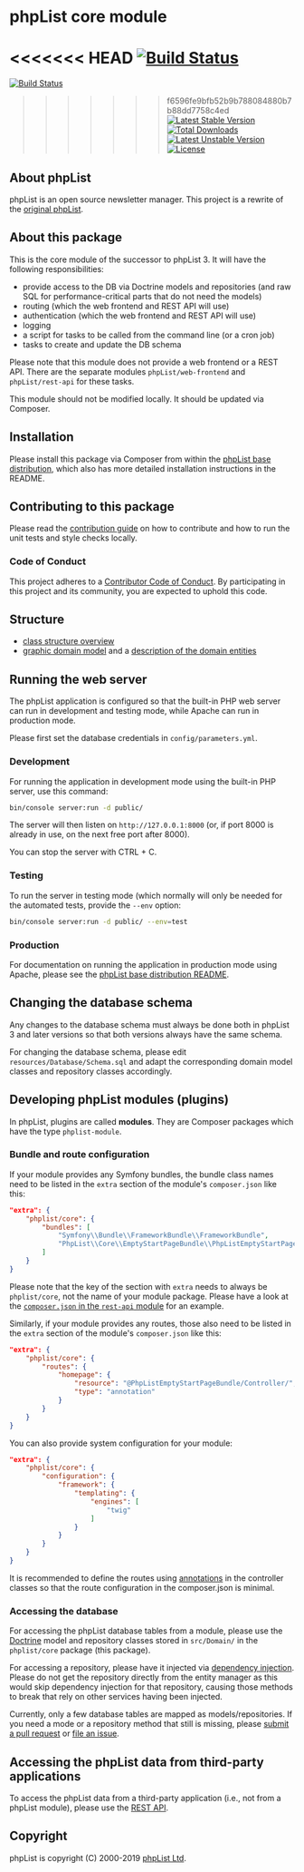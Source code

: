 # phpList core module


<<<<<<< HEAD
[![Build Status](https://github.com/phpList/core/workflows/phpList%20Core%20Build/badge.svg)](https://github.com/phpList/core/actions)
=======
[![Build Status](https://github.com/phpList/core/workflows/phpList%20Build/badge.svg)](https://github.com/phpList/web-frontend/actions)
>>>>>>> f6596fe9bfb52b9b788084880b7b88dd7758c4ed
[![Latest Stable Version](https://poser.pugx.org/phplist/core/v/stable.svg)](https://packagist.org/packages/phpList/core)
[![Total Downloads](https://poser.pugx.org/phplist/core/downloads.svg)](https://packagist.org/packages/phpList/core)
[![Latest Unstable Version](https://poser.pugx.org/phplist/core/v/unstable.svg)](https://packagist.org/packages/phpList/core)
[![License](https://poser.pugx.org/phplist/core/license.svg)](https://packagist.org/packages/phpList/core)


## About phpList

phpList is an open source newsletter manager. This project is a rewrite of the
[original phpList](https://github.com/phpList/phplist3).


## About this package

This is the core module of the successor to phpList 3. It will have the 
following responsibilities:

* provide access to the DB via Doctrine models and repositories (and raw SQL
  for performance-critical parts that do not need the models)
* routing (which the web frontend and REST API will use)
* authentication (which the web frontend and REST API will use)
* logging
* a script for tasks to be called from the command line (or a cron job)
* tasks to create and update the DB schema

Please note that this module does not provide a web frontend or a REST API.
There are the separate modules `phpList/web-frontend` and `phpList/rest-api`
for these tasks.

This module should not be modified locally. It should be updated via Composer.


## Installation

Please install this package via Composer from within the
[phpList base distribution](https://github.com/phpList/base-distribution),
which also has more detailed installation instructions in the README.


## Contributing to this package

Please read the [contribution guide](.github/CONTRIBUTING.md) on how to
contribute and how to run the unit tests and style checks locally.

### Code of Conduct

This project adheres to a [Contributor Code of Conduct](CODE_OF_CONDUCT.md).
By participating in this project and its community, you are expected to uphold
this code.


## Structure

* [class structure overview](docs/ClassStructure.md)
* [graphic domain model](docs/DomainModel/DomainModel.svg) and
  a [description of the domain entities](docs/DomainModel/Entities.md)


## Running the web server

The phpList application is configured so that the built-in PHP web server can
run in development and testing mode, while Apache can run in production mode.

Please first set the database credentials in `config/parameters.yml`.

### Development

For running the application in development mode using the built-in PHP server,
use this command:

```bash
bin/console server:run -d public/
```

The server will then listen on `http://127.0.0.1:8000` (or, if port 8000 is
already in use, on the next free port after 8000).

You can stop the server with CTRL + C.

### Testing

To run the server in testing mode (which normally will only be needed for the
automated tests, provide the `--env` option:

```bash
bin/console server:run -d public/ --env=test
```

### Production

For documentation on running the application in production mode using Apache,
please see the
[phpList base distribution README](https://github.com/phpList/base-distribution).


## Changing the database schema

Any changes to the database schema must always be done both in phpList 3 and
later versions so that both versions always have the same schema.

For changing the database schema, please edit `resources/Database/Schema.sql`
and adapt the corresponding domain model classes and repository classes
accordingly.


## Developing phpList modules (plugins)

In phpList, plugins are called **modules**. They are Composer packages which
have the type `phplist-module`.

### Bundle and route configuration

If your module provides any Symfony bundles, the bundle class names need to be
listed in the `extra` section of the module's `composer.json` like this:

```json
"extra": {
    "phplist/core": {
        "bundles": [
            "Symfony\\Bundle\\FrameworkBundle\\FrameworkBundle",
            "PhpList\\Core\\EmptyStartPageBundle\\PhpListEmptyStartPageBundle"
        ]
    }
}
```

Please note that the key of the section with `extra` needs to always be
`phplist/core`, not the name of your module package. Please have a
look at the
[`composer.json` in the `rest-api` module](https://github.com/phpList/rest-api/blob/master/composer.json)
for an example.

Similarly, if your module provides any routes, those also need to be listed in
the `extra` section of the module's `composer.json` like this:

```json
"extra": {
    "phplist/core": {
        "routes": {
            "homepage": {
                "resource": "@PhpListEmptyStartPageBundle/Controller/",
                "type": "annotation"
            }
        }
    }
}
```

You can also provide system configuration for your module:

```json
"extra": {
    "phplist/core": {
        "configuration": {
            "framework": {
                "templating": {
                    "engines": [
                        "twig"
                    ]
                }
            }
        }
    }
}
```

It is recommended to define the routes using
[annotations](https://symfony.com/doc/current/routing.html#routing-examples)
in the controller classes so that the route configuration in the composer.json
is minimal.

### Accessing the database

For accessing the phpList database tables from a module, please use the
[Doctrine](http://www.doctrine-project.org/) model and repository classes
stored in `src/Domain/` in the `phplist/core` package (this
package).

For accessing a repository, please have it injected via
[dependency injection](https://symfony.com/doc/current/components/dependency_injection.html).
Please do not get the repository directly from the entity manager as this would
skip dependency injection for that repository, causing those methods to break
that rely on other services having been injected.

Currently, only a few database tables are mapped as models/repositories. If you
need a mode or a repository method that still is missing, please
[submit a pull request](https://github.com/phpList/core/pulls) or
[file an issue](https://github.com/phpList/core/issues).


## Accessing the phpList data from third-party applications

To access the phpList data from a third-party application (i.e., not from a
phpList module), please use the
[REST API](https://github.com/phpList/rest-api).


## Copyright

phpList is copyright (C) 2000-2019 [phpList Ltd](https://www.phplist.com/).
